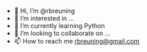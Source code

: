 - 👋 Hi, I’m @rbreuning
- 👀 I’m interested in ...
- 🌱 I’m currently learning Python
- 💞️ I’m looking to collaborate on ...
- 📫 How to reach me rbreuning@gmail.com

<!---
rbreuning/rbreuning is a ✨ special ✨ repository because its `README.md` (this file) appears on your GitHub profile.
You can click the Preview link to take a look at your changes.
--->
